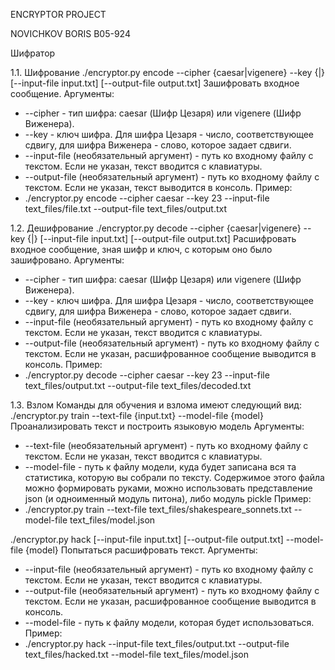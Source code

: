 ENCRYPTOR PROJECT

NOVICHKOV BORIS
B05-924


Шифратор

1.1. Шифрование
./encryptor.py encode --cipher {caesar|vigenere} --key {<number>|<word>} [--input-file input.txt] [--output-file output.txt]
Зашифровать входное сообщение. 
Аргументы: 
* --cipher - тип шифра: caesar (Шифр Цезаря) или vigenere (Шифр Виженера). 
* --key - ключ шифра. Для шифра Цезаря - число, соответствующее сдвигу, для шифра Виженера - слово, которое задает сдвиги.
* --input-file (необязательный аргумент) - путь ко входному файлу с текстом. Если не указан, текст вводится с клавиатуры.
* --output-file (необязательный аргумент) - путь ко входному файлу с текстом. Если не указан, текст выводится в консоль.
Пример:
* ./encryptor.py encode --cipher caesar --key 23 --input-file text_files/file.txt --output-file text_files/output.txt

1.2. Дешифрование
./encryptor.py decode --cipher {caesar|vigenere} --key {<number>|<word>} [--input-file input.txt] [--output-file output.txt]
Расшифровать входное сообщение, зная шифр и ключ, с которым оно было зашифровано. 
Аргументы: 
* --cipher - тип шифра: caesar (Шифр Цезаря) или vigenere (Шифр Виженера). 
* --key - ключ шифра. Для шифра Цезаря - число, соответствующее сдвигу, для шифра Виженера - слово, которое задает сдвиги.
* --input-file (необязательный аргумент) - путь ко входному файлу с текстом. Если не указан, текст вводится с клавиатуры.
* --output-file (необязательный аргумент) - путь ко входному файлу с текстом. Если не указан, расшифрованное сообщение выводится в консоль.
Пример:
* ./encryptor.py decode --cipher caesar --key 23 --input-file text_files/output.txt --output-file text_files/decoded.txt

1.3. Взлом
Команды для обучения и взлома имеют следующий вид:
./encryptor.py train --text-file {input.txt} --model-file {model}
Проанализировать текст и построить языковую модель 
Аргументы:
* --text-file (необязательный аргумент) - путь ко входному файлу с текстом. Если не указан, текст вводится с клавиатуры.
* --model-file - путь к файлу модели, куда будет записана вся та статистика, которую вы собрали по тексту. Содержимое этого файла можно формировать руками, можно использовать представление json (и одноименный модуль питона), либо модуль pickle
Пример:
 * ./encryptor.py train --text-file text_files/shakespeare_sonnets.txt --model-file text_files/model.json

./encryptor.py hack [--input-file input.txt] [--output-file output.txt] --model-file {model}
Попытаться расшифровать текст. 
Аргументы:
* --input-file (необязательный аргумент) - путь ко входному файлу с текстом. Если не указан, текст вводится с клавиатуры.
* --output-file (необязательный аргумент) - путь ко входному файлу с текстом. Если не указан, расшифрованное сообщение выводится в консоль.
* --model-file - путь к файлу модели, которая будет использоваться.
Пример:
* ./encryptor.py hack --input-file text_files/output.txt --output-file text_files/hacked.txt --model-file text_files/model.json
